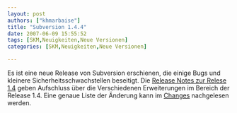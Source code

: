 ```yaml
---
layout: post
authors: ["khmarbaise"]
title: "Subversion 1.4.4"
date: 2007-06-09 15:55:52
tags: [SKM,Neuigkeiten,Neue Versionen]
categories: [SKM,Neuigkeiten,Neue Versionen]

---
```

Es ist eine neue Release von Subversion erschienen, die einige Bugs und kleinere Sicherheitsschwachstellen beseitigt. Die <a href="http://subversion.tigris.org/svn_1.4_releasenotes.html" title="Release Notes 1.4.">Release Notes zur Relese 1.4</a> geben Aufschluss über die Verschiedenen Erweiterungen im Bereich der Release 1.4. 
Eine genaue Liste der Änderung kann im <a href="http://svn.collab.net/repos/svn/tags/1.4.4/CHANGES">Changes</a> nachgelesen werden.
